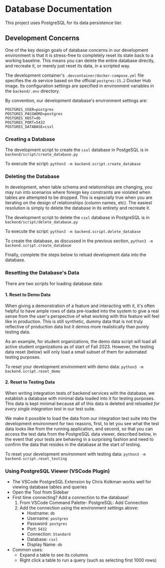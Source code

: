# Database Documentation

This project uses PostgreSQL for its data persistence tier.

## Development Concerns

One of the key design goals of database concerns in our development environment is that it is stress-free to completely reset its state back to a working baseline. This means you can delete the entire database directly, and recreate it, or merely just reset its data, in a scripted way.

The development container's `.devcontainer/docker-compose.yml` file specifies the `db` service based on the official `postgres:15.2` Docker Hub image. Its configuration settings are specified in environment variables in the `backend/.env` directory.

By convention, our development database's environment settings are:

~~~
POSTGRES_USER=postgres
POSTGRES_PASSWORD=postgres
POSTGRES_HOST=db
POSTGRES_PORT=5432
POSTGRES_DATABASE=csxl
~~~

### Creating a Database

The development script to create the `csxl` database in PostgeSQL is in `backend/script/create_database.py`

To execute the script: `python3 -m backend.script.create_database`

### Deleting the Database

In development, when table schema and relationships are changing, you may run into scenarios where foreign key constraints are violated when tables are attempted to be dropped. This is especially true when you are iterating on the design of relationships (column names, etc). The easiest resolution is simply to delete the database in its entirety and recreate it.

The development script to delete the `csxl` database in PostgreSQL is in `backend/script/delete_database.py`

To execute the script: `python3 -m backend.script.delete_database`

To create the database, as discussed in the previous section, `python3 -m backend.script.create_database`

Finally, complete the steps below to reload development data into the database.

### Resetting the Database's Data

There are two scripts for loading database data: 

#### 1. Reset to Demo Data

When giving a demonstration of a feature and interacting with it, it's often helpful to have ample rows of data pre-loaded into the system to give a real sense from the user's perspective of what working with this feature will feel like in production. This is still synthetic, dummy data that is not truly reflective of production data but it _demos_ more realistically than purely testing data.

As an example, for student organizations, the demo data script will load all active student organizations as of start of Fall 2023. However, the testing data reset (below) will only load a small subset of them for automated testing purposes.

To reset your development environment with demo data: `python3 -m backend.script.reset_demo`

#### 2. Reset to Testing Data

When writing integration tests of backend services with the database, we establish a database with minimal data loaded into it for testing purposes. This data is kept minimal because all of this data is deleted and reloaded _for every single integration test_ in our test suite.

We make it possible to load the data from our integration test suite into the development environment for two reasons, first, to let you see what the test data looks like from the running application, and second, so that you can access the test data from the PostgreSQL data viewer, described below, in the event that your tests are behaving in a surprising fashion and need to confirm the data that resides in the database at the start of testing.

To reset your development environment with testing data: `python3 -m backend.script.reset_testing`

### Using PostgreSQL Viewer (VSCode Plugin)

* The VSCode PostgreSQL Extension by Chris Kolkman works well for viewing database tables and queries
* Open the Tool from Sidebar
* First time connecting? Add a connection to the database!
    1. From VSCode Command Palette- PostgreSQL: Add Connection 
    2. Add the connection using the environment settings above:
        * Hostname: `db`
        * Username: `postgres`
        * Password: `postgres`
        * Port: `5432`
        * Connection: `Standard`
        * Database: `csxl`
        * Display Name: `db`
* Common uses:
    * Expand a table to see its columns
    * Right click a table to run a query (such as selecting first 1000 rows)